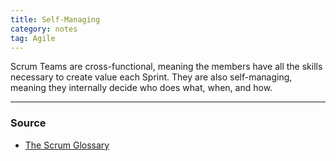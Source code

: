 ```yaml
---
title: Self-Managing
category: notes
tag: Agile
---
```


Scrum Teams are cross-functional, meaning the members have all the skills necessary to create value each Sprint. They are also self-managing, meaning they internally decide who does what, when, and how.

--- 
### Source
- [The Scrum Glossary](https://www.scrum.org/resources/scrum-glossary)